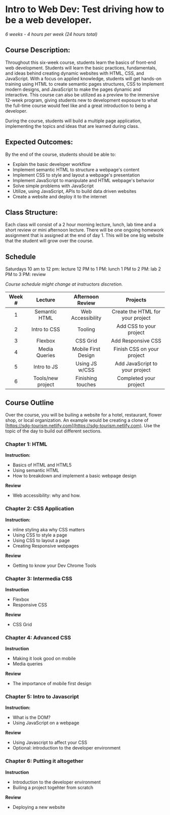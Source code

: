 # Intro to Web Dev: Test driving how to be a web developer.

_6 weeks - 4 hours per week (24 hours total)_

## Course Description:

Throughout this six-week course, students learn the basics of front-end web development. Students will learn the basic practices, fundamentals, and ideas behind creating dynamic websites with HTML, CSS, and JavaScript. With a focus on applied knowledge, students will get hands-on training using HTML to create semantic pages structures, CSS to implement modern designs, and JavaScript to make the pages dynamic and interactive. This course can also be utilized as a preview to the immersive 12-week program, giving students new to development exposure to what the full-time course would feel like and a great introduction to being a developer.

During the course, students will build a multiple page application, implementing the topics and ideas that are learned during class.

## Expected Outcomes:

By the end of the course, students should be able to:

- Explain the basic developer workflow
- Implement semantic HTML to structure a webpage's content
- Implement CSS to style and layout a webpage's presentation
- Implement JavaScript to manipulate and HTML webpage's behavior
- Solve simple problems with JavaScript
- Utilize, using JavaScript, APIs to build data driven websites
- Create a website and deploy it to the internet

## Class Structure:

Each class will consist of a 2 hour morning lecture, lunch, lab time and a short review or mini afternoon lecture.  There will be one ongoing homework assignment that is assigned at the end of day 1. This will be one big website that the student will grow over the course.  

## Schedule

Saturdays 10 am to 12 pm: lecture
12 PM to 1 PM: lunch
1 PM to 2 PM: lab
2 PM to 3 PM: review

_Course schedule might change at instructors discretion._

| Week # |       Lecture       |    Afternoon Review     |                  Projects                  |
| :----: | :-----------------: | :---------------------: | :----------------------------------------: |
|   1    |    Semantic HTML    |    Web Accessibility    |      Create the HTML for your project      |
|   2    |    Intro to CSS     |         Tooling         |          Add CSS to your project           |
|   3    |      Flexbox        |         CSS Grid        |            Add Responsive CSS              |
|   4    |    Media Queries    |   Mobile First Design   |         Finish CSS on your project         |
|   5    |     Intro to JS     |     Using JS w/CSS      |       Add JavaScript to your project       |
|   6    | Tools/new project   |    Finishing touches    |           Completed your project           |

## Course Outline

Over the course, you will be builing a website for a hotel, restaurant, flower shop, or local organization.  An example would be creating a clone of [https://sdg-tourism.netlify.com](https://sdg-tourism.netlify.com). Use the topic of the day to build out different sections.

### Chapter 1: HTML

**Instruction:**

- Basics of HTML and HTML5
- Using semantic HTML
- How to breakdown and implement a basic webpage design

**Review**
- Web accessibility: why and how.

### Chapter 2: CSS Application

**Instruction:**

- inline styling aka why CSS matters
- Using CSS to style a page
- Using CSS to layout a page
- Creating Responsive webpages

**Review**

- Getting to know your Dev Chrome Tools

### Chapter 3: Intermedia CSS

**Instruction**

- Flexbox
- Responsive CSS

**Review**

- CSS Grid

### Chapter 4: Advanced CSS

**Instruction**

- Making it look good on mobile
- Media queries

**Review**

- The importance of mobile first design

### Chapter 5: Intro to Javascript

**Instruction:**

- What is the DOM?
- Using JavaScript on a webpage

**Review**

- Using Javascript to affect your CSS
- Optional: introduction to the developer environment

### Chapter 6: Putting it altogether

**Instruction**

- Introduction to the developer environment
- Builing a project togehter from scratch

**Review**

- Deploying a new website
